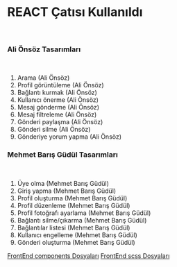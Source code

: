 <h1>REACT Çatısı Kullanıldı</h1><br>
<h3>Ali Önsöz Tasarımları</h3><br>

1. Arama (Ali Önsöz) <br>
2. Profil görüntüleme (Ali Önsöz) <br>
3. Bağlantı kurmak (Ali Önsöz) <br>
4. Kullanıcı önerme (Ali Önsöz) <br>
5. Mesaj gönderme (Ali Önsöz)<br>
6. Mesaj filtreleme (Ali Önsöz)<br>
7. Gönderi paylaşma (Ali Önsöz)  <br>
8. Gönderi silme (Ali Önsöz) <br>
9. Gönderiye yorum yapma (Ali Önsöz) <br>

<h3>Mehmet Barış Güdül Tasarımları</h3><br>

1. Üye olma (Mehmet Barış Güdül) <br>
2. Giriş yapma (Mehmet Barış Güdül) <br>
3. Profil oluşturma (Mehmet Barış Güdül) <br> 
4. Profil düzenleme (Mehmet Barış Güdül)  <br>
5. Profil fotoğrafı ayarlama (Mehmet Barış Güdül) <br>
6. Bağlantı silme/çıkarma (Mehmet Barış Güdül) <br>
7. Bağlantılar listesi (Mehmet Barış Güdül) <br>
8. Kullanıcı engelleme (Mehmet Barış Güdül) <br>
9. Gönderi oluşturma (Mehmet Barış Güdül)  <br>

[FrontEnd components Dosyaları](../FrontEnd/components)
[FrontEnd scss Dosyaları](../FrontEnd/Sass)

